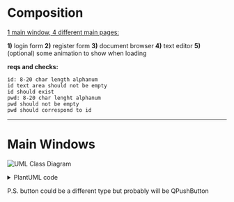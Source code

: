 # Composition

<u>1 main window, 4 different main pages:</u>

**1)** login form
**2)** register form
**3)** document browser
**4)** text editor
**5)** (optional) some animation to show when loading

**reqs and checks:**

```
id: 8-20 char length alphanum
id text area should not be empty
id should exist
pwd: 8-20 char lenght alphanum
pwd should not be empty
pwd should correspond to id
```

------

# Main Windows

![UML Class Diagram](<http://www.plantuml.com/plantuml/png/ZPHDJnmz3CVl-oaYJi-3j4XSEG5TMY7nqi9Mg2VadPXPInbdb3WTjbM_UnE6e60XoXusCp__7R_4a-Ce42GDRj4vYD4CG7n7RFraVY-MvhvpFkAfy97P917FXMt9QXGmqYyDdU-lavJbdEzRsv_5SxHi8lximv235G-oH-RR1J6UMP82nacJ9nSLY17jsjzWJr4m50VOe2kMI3r_7qk4riMObmoA88tlfO03a5Eiy_n0OJZJ9frnA_wQmqq-Q2l3W0h55DwWqEEF_BkyNAsovHCuP0lXZcoFinS-Pdu3blpfIsVcylIvrAuh3YuWs5tj8zhQoRPX9rtd4ukfxvVUqWEXVMvVYXZEi-Ej1EA-4Eix1K1mJGDMrkuk-2YbO1-UzolpkCumfrAMbU_IW2mNiFD9Mi5j5xnpNmACsxlyDpxDmGnF0i9y4EDEbTmbKMI4AAZOnZkh40auwXHCZbZxCauhhuJpLwLmquLQvVqc-2bYc5iH4KAtFOMW9-Yj261jXbTwZAf1gUDJdpAFhvlMv7I5KqrhCUUZPhGLAoLzOEWjo3lpRVBS2Vqa8OpclsdhZILhfYs80IuFoFzdqNetObvMD217yXppo_N46ERacijjxt3Fx2-NPMrkeIFJUPQiYczgz_VgVV4XSJFD_n8V7XnalJxtralRNWMgneyubBMUflQf7tUHB6UfgZWW26hXd4Iz2OeCs6nmKKanr_sQNAli6DccmVq5>)

<details>
	<summary> PlantUML code </summary>
@startuml
class mainWindow {
- _closeBtn: button
- _hideBtn: button
- _resizeBtn: button
- _logOut_logIn_Btn: button
}

class loginForm {

- _id: QLineEdit
- _pwd: QLineEdit
- _loginBtn: button
- _needToRegister: QLabel
- _signUpFormBtn: button
  }

class signupForm {

- _id: QLineEdit
- _email: QLineEdit
- _confirmEmail: QLineEdit
- _pwd: QLineEdit
- _confirmPassword: QLineEdit
- _name: QLineEdit
- _surname: QLineEdit
- _ageYYYYMMDD: QCalendarWidget
- _sex: QRadioButton
- _signupBtn: button
- _loginFormBtn: button
- _alreadyRegistered: QLabel
  }

class Account 

class Modified {

- _userId: String
- _docId: String
- _dateTime: String
  }

class textEditor {

- _mainText: QTextDocumentLayout
- _mainTextScrollGraphWrapper: QScrollArea
- _copyBtn: button
- _cutBtn: button
- _pasteBtn: button
- _boldBtn: button
- _italicBtn: button
- _ulineBtn: button
- _newDocBtn: button
- _closeDocBtn: button
  }

class Document_browser{

- _searchBar: QLineEdit
- _newDocBtn: button
- _addDocName: QLineEdit
- _addDocBtn: button
- _scrollDocs: QScrollArea
  }

class NewDocument
{

- _name: QLineEdit
  }

class Document
{

- _id: QLineEdit
- _name: QLineEdit
- _dateYYYYMMDD: QCalendarWidget
  Activities (who did what and when)
  Type
  Dimensions
  Owner
  }

mainWindow "1" *-- "1" loginForm : contains
mainWindow "1" *-- "*" signupForm : contains
mainWindow "1" *-- "*" textEditor : contains
mainWindow "1" *-- "1..*" Document_browser : contains
Document_browser "1" *-- "*" Document : contains
Document_browser "1" *-- "1" NewDocument : contains
Account "1" --- "1" signupForm : creates
Account "1" --- "*" Modified : can be
Modified "*" --- "1" Document : can be
@enduml
</details>

P.S. button could be a different type but probably will be QPushButton

